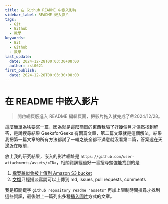```yaml
---
title: 在 Github README 中嵌入影片
sidebar_label: README 嵌入影片
tags:
  - Git
  - Github
  - 教學
keywords:
  - Git
  - Github
  - 教學
last_update:
  date: 2024-12-28T00:03:30+08:00
  author: zsl0621
first_publish:
  date: 2024-12-28T00:03:30+08:00
---
```


# 在 README 中嵌入影片

> 開啟網頁版進入 README 編輯頁面，把影片拖入就完成了@2024/12/28。

這麼簡單為啥要寫一篇，因為就是這麼簡單的東西我隔了好幾個月才偶然找到解答，是說搜尋結果 GeeksforGeeks 有兩篇文章，第二篇文章就是這個解法，結果我把第一篇文章的所有方法都試了一輪之後全都不滿意就沒看第二篇，答案遠在天邊近在眼前...

放上我的研究結果，嵌入的影片網址是 `https://github.com/user-attachments/assets/<ID>`，相關資訊經過好一番搜尋勉強能找到的是

1. [檔案貌似會被上傳到 Amazon S3 bucket](https://www.reddit.com/r/github/comments/1gpv0wn/where_are_the_files_uploaded_via_the_readmemd/)
2. [文檔](https://www.reddit.com/r/github/comments/1gpv0wn/where_are_the_files_uploaded_via_the_readmemd/)只輕描淡寫說可以上傳到 md, issues, pull requests, comments

我是照關鍵字 `github repository readme "assets"` 再加上限制時間搜尋才找到這些資訊，最後附上一篇列出多種[插入圖片](https://www.baeldung.com/ops/github-readme-insert-image)方式的文章。
